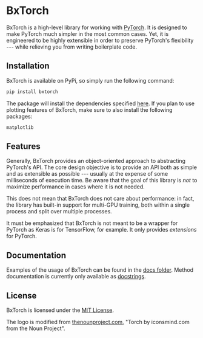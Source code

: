 # BxTorch

BxTorch is a high-level library for working with [PyTorch](https://pytorch.org).
It is designed to make PyTorch much simpler in the most common cases. Yet,
it is engineered to be highly extensible in order to preserve PyTorch's
flexibility --- while relieving you from writing boilerplate code.

## Installation

BxTorch is available on PyPi, so simply run the following command:

```bash
pip install bxtorch
```

The package will install the dependencies specified [here](requirements.txt).
If you plan to use plotting features of BxTorch, make sure to also install the
following packages:

```txt
matplotlib
```

## Features

Generally, BxTorch provides an object-oriented approach to abstracting PyTorch's
API. The core design objective is to provide an API both as simple and as
extensible as possible --- usually at the expense of some milliseconds of
execution time. Be aware that the goal of this library is *not* to maximize
performance in cases where it is not needed.

This does not mean that BxTorch does not care about performance: in fact, the
library has built-in support for multi-GPU training, both within a single
process and split over multiple processes.

It must be emphasized that BxTorch is not meant to be a wrapper for PyTorch as
Keras is for TensorFlow, for example. It only provides *extensions* for PyTorch.

## Documentation

Examples of the usage of BxTorch can be found in the [docs folder](docs).
Method documentation is currently only available as [docstrings](bxtorch).

## License

BxTorch is licensed under the [MIT License](LICENSE).

The logo is modified from [thenounproject.com](https://thenounproject.com),
"Torch by iconsmind.com from the Noun Project".
